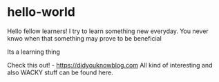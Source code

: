 # hello-world

Hello fellow learners!
I try to learn something new everyday. You never knwo when that something may prove to be beneficial

Its a learning thing

Check this out! - https://didyouknowblog.com
All kind of interesting and also WACKY stuff can be found here.

